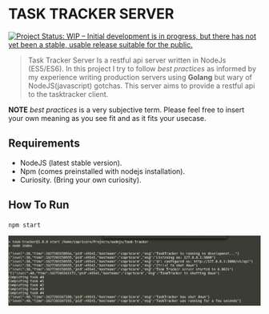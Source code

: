# TASK TRACKER SERVER

[![Project Status: WIP – Initial development is in progress, but there has not yet been a stable, usable release suitable for the public.](https://www.repostatus.org/badges/latest/wip.svg)](https://www.repostatus.org/#wip)

> Task Tracker Server Is a restful api server written in NodeJs (ES5/ES6). In this project I try to follow _best practices_ as informed by my experience writing production servers using **Golang** but wary of NodeJS(javascript) gotchas. This server aims to provide a restful api to the tasktracker client.

**NOTE** _best practices_ is a very subjective term. Please feel free to insert your own meaning as you see fit and as it fits your usecase.

## Requirements

- NodeJS (latest stable version).
- Npm (comes preinstalled with nodejs installation).
- Curiosity. (Bring your own curiosity).

## How To Run

`npm start`

<p align="center"><img src="https://github.com/basebandit/task-tracker-server/blob/master/server.png" alt="Server console"></p>
